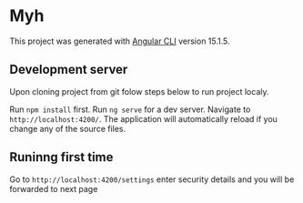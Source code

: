 # Myh

This project was generated with [Angular CLI](https://github.com/angular/angular-cli) version 15.1.5.

## Development server
Upon cloning project from git folow steps below to run project localy.

Run `npm install` first.
Run `ng serve` for a dev server. Navigate to `http://localhost:4200/`. The application will automatically reload if you change any of the source files.

## Runinng first time
Go to `http://localhost:4200/settings` enter security details and you will be forwarded to next page

